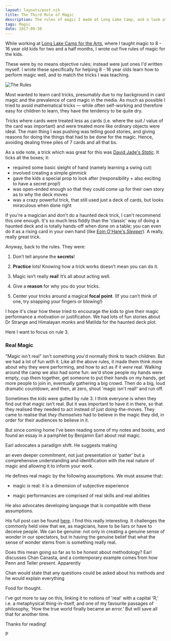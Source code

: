 ```yaml
---
layout: layouts/post.njk
title: The Third Rule of Magic
description: The rules of magic I made at Long Lake Camp, and a look at why magic is real
tags: Magic
date: 2017-09-30
---
```


While working at [Long Lake Camp for the Arts](http://www.longlakecamp.com/), where I taught magic to 8 - 16 year old kids for two and a half months, I wrote out five rules of magic for the kids.

These were by no means objective rules; instead were just ones I'd written myself. I wrote these specifically for helping 8 - 16 year olds learn how to perform magic well, and to match the tricks I was teaching.

![The Rules](https://paavanblog.com/public/img/rules.jpg)

Most wanted to learn card tricks, presumably due to my background in card magic and the prevalence of card magic in the media. As much as possible I tried to avoid mathematical tricks — while often self-working and therefore easy for children to learn, they have the tendency to be quite dry.

Tricks where cards were treated less as cards (i.e. where the suit / value of the card was important) and were treated more like ordinary objects were ideal. The main thing I was pushing was telling good stories, and giving reasons for doing the things that had to be done for the magic. Hence, avoiding dealing three piles of 7 cards and all that bs.

As a side note, a trick which was great for this was [David Jade's _Static_](http://www.penguinmagic.com/p/S11860). It ticks all the boxes; it:

- required some basic sleight of hand (namely learning a swing cut)
- involved creating a simple gimmick
- gave the kids a special prop to look after (responsibility + also exciting to have a secret prop!)
- was open-ended enough so that they could come up for their own story as to why the deck moves
- was a crazy powerful trick, that still used just a deck of cards, but looks miraculous when done right

If you're a magician and don't do a haunted deck trick, I can't recommend this one enough. It's so much less fiddly than the 'classic' way of doing a haunted deck and is totally hands-off when done on a table; you can even do it as a rising card in your own hand (like [Eoin O'Hare's _Sleeper_](https://store.theory11.com/products/sleeper-by-eoin-ohare)). A really, really great trick.

Anyway, back to the rules. They were:

1. Don’t tell anyone the __secrets__!

2. __Practice__ lots! Knowing how a trick works doesn’t mean you can do it.

3. Magic isn’t really __real__! It’s all about acting well. 

4. Give a __reason__ for why you do your tricks.

5. Center your tricks around a magical __focal point__. (If you can’t think of one, try snapping your fingers or blowing!)

I hope it's clear how these tried to encourage the kids to give their magic performance a motivation or justification. We had lots of fun stories about Dr Strange and Himalayan monks and Matilda for the haunted deck plot.

Here I want to focus on rule 3. 

### Real Magic

"Magic isn't real" isn't something you'd normally think to teach children. But we had a lot of fun with it. Like all the above rules, it made them think more about why they were performing, and how to act as if it _were_ real. Walking around the camp we also had some fun: we'd show people my hands were empty, cup them together, get someone to put their hands on my hands, get more people to join in, eventually gathering a big crowd. Then do a big, loud dramatic countdown, and then, at zero, shout 'magic isn't real!' and run off.

Sometimes the kids were gutted by rule 3. I think everyone is when they find out that magic isn’t real. But it was important to have it in there, so that they realised they needed to act instead of just doing-the-moves. They came to realise that _they themselves_ had to believe in the magic they did, in order for their audiences to believe in it.

But since coming home I’ve been reading some of my notes and books, and found an essay in a pamphlet by Benjamin Earl about real magic.

Earl advocates a paradigm shift. He suggests making

<quote>
an even deeper commitment, not just presentation or ‘patter’ but a comprehensive understanding and identification with the real nature of magic and allowing it to inform your work.
</quote>

He defines real magic by the following assumptions. We must assume that:

- magic _is_ real: it is a dimension of subjective experience

- magic performances are comprised of real skills and real abilities

He also advocates developing language that is compatible with these assumptions.

His full post can be found [here](http://benjaminearl.com/category/philosophy/). I find this really interesting. It challenges the commonly held view that we, as magicians, have to be liars or have to deceive people. We can be genuine: not only in creating a genuine sense of wonder in our spectators, but in having the genuine belief that what the sense of wonder stems from is something really real.

Does this mean going so far as to be honest about methodology? Earl discusses Chan Canasta, and a contemporary example comes from how Penn and Teller present. Apparently

<quote>
Chan would state that any questions could be asked about his methods and he would explain everything
</quote>

Food for thought.

I've got more to say on this, linking it to notions of 'real' with a capital 'R,' i.e. a metaphysical thing-in-itself, and one of my favourite passages of philosophy, 'How the true world finally became an error.' But will save all that for another time.

Thanks for reading!

P